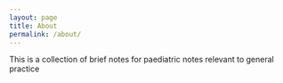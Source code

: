 ```yaml
---
layout: page
title: About
permalink: /about/
---
```


This is a collection of brief notes for paediatric notes relevant to general practice
